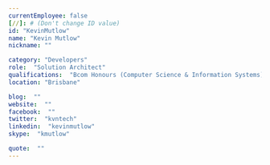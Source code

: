 ```yaml
---
currentEmployee: false
[//]: # (Don't change ID value)
id: "KevinMutlow"
name: "Kevin Mutlow"
nickname: ""

category: "Developers"
role:  "Solution Architect"
qualifications:  "Bcom Honours (Computer Science & Information Systems)"
location: "Brisbane"

blog:  ""
website:  ""
facebook:  ""
twitter:  "kvntech"
linkedin:  "kevinmutlow"
skype:  "kmutlow"

quote:  ""
---
```


